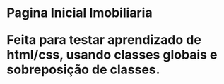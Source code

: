 <h1>Pagina Inicial Imobiliaria

Feita para testar aprendizado de html/css, usando classes globais e sobreposição de classes.
